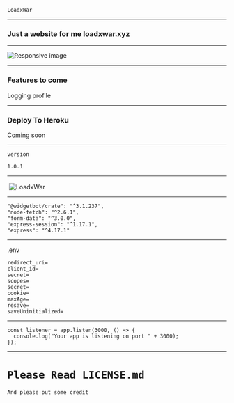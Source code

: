 `LoadxWar`

---

### Just a website for me loadxwar.xyz

---

  <img src="https://cdn.glitch.com/1f2b2e40-0969-49a8-9995-361a8695ef40%2Ff292bd3d-f194-4c64-861e-2fdbd54cb39a.image.png?v=1606353690008" class="img-fluid" alt="Responsive image">

---

### Features to come

Logging profile

---

### Deploy To Heroku

Coming soon

---

`version`

`1.0.1`

---

&nbsp;<img align="center" src="https://discord.c99.nl/widget/theme-3/742426370541617224.png" alt="LoadxWar" />

---

    "@widgetbot/crate": "^3.1.237",
    "node-fetch": "^2.6.1",
    "form-data": "^3.0.0",
    "express-session": "^1.17.1",
    "express": "^4.17.1"

---

.env

```port=3000
redirect_uri=
client_id=
secret=
scopes=
secret=
cookie=
maxAge=
resave=
saveUninitialized=
```

---

````
const listener = app.listen(3000, () => {
  console.log("Your app is listening on port " + 3000);
});
````
---
# `Please Read LICENSE.md `

`And please put some credit`
